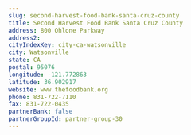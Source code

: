 ```yaml
---
slug: second-harvest-food-bank-santa-cruz-county
title: Second Harvest Food Bank Santa Cruz County
address: 800 Ohlone Parkway
address2: 
cityIndexKey: city-ca-watsonville
city: Watsonville
state: CA
postal: 95076
longitude: -121.772863
latitude: 36.902917
website: www.thefoodbank.org
phone: 831-722-7110
fax: 831-722-0435
partnerBank: false
partnerGroupId: partner-group-30
---
```

